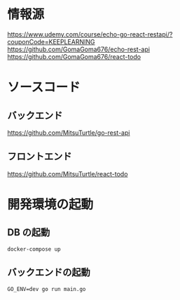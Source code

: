 # 情報源

https://www.udemy.com/course/echo-go-react-restapi/?couponCode=KEEPLEARNING  
https://github.com/GomaGoma676/echo-rest-api  
https://github.com/GomaGoma676/react-todo

# ソースコード

## バックエンド

https://github.com/MitsuTurtle/go-rest-api

## フロントエンド

https://github.com/MitsuTurtle/react-todo

# 開発環境の起動

## DB の起動

```
docker-compose up
```

## バックエンドの起動

```
GO_ENV=dev go run main.go
```
